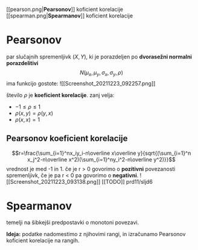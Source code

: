 [[pearson.png|**Pearsonov**]] koficient korelacije
[[spearman.png|**Spearmanov**]] koficient korelacije

# Pearsonov
par slučajnih spremenljivk $(X,Y)$, ki je porazdeljen po **dvorasežni normalni porazdelitivi** $$N(\mu_x,\mu_y,\sigma_x,\sigma_y,\rho)$$
ima funkcijo gostote:
![[Screenshot_20211223_092257.png]]

število $\rho$ je **koeficient korelacije**. zanj velja:
- $-1\le\rho\le1$
- $\rho(x,y)=\rho(y,x)$
- $\rho(x,x)=1$

## Pearsonov koeficient korelacije
$$r=\frac{\sum_{i=1}^nx_iy_i-n\overline x\overline y}{sqrt{(\sum_{i=1}^n x_j^2-n\overline x^2)(\sum_{i=1}^ny_i^2-n\overline y^2)}}$$
vrednost je med -1 in 1. če je r > 0 govorimo o **pozitivni** povezanosti spremenljivk, če je pa 
r < 0 pa govorimo o **negativni**.
![[Screenshot_20211223_093138.png]]
[[TODO]] prd11/sljd6

# Spearmanov
temelji na šibkejši predpostavki o monotoni povezavi.

**Ideja:** podatke nadomestimo z njihovimi rangi, in izračunamo Pearsonov koficient korelacije na rangih.